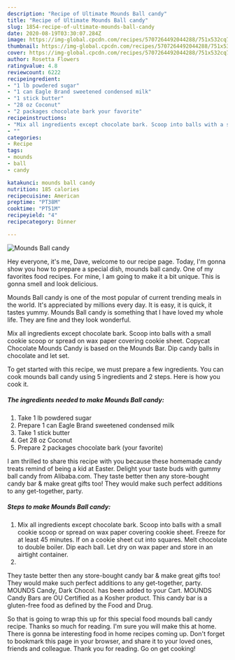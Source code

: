 ```yaml
---
description: "Recipe of Ultimate Mounds Ball candy"
title: "Recipe of Ultimate Mounds Ball candy"
slug: 1854-recipe-of-ultimate-mounds-ball-candy
date: 2020-08-19T03:30:07.284Z
image: https://img-global.cpcdn.com/recipes/5707264492044288/751x532cq70/mounds-ball-candy-recipe-main-photo.jpg
thumbnail: https://img-global.cpcdn.com/recipes/5707264492044288/751x532cq70/mounds-ball-candy-recipe-main-photo.jpg
cover: https://img-global.cpcdn.com/recipes/5707264492044288/751x532cq70/mounds-ball-candy-recipe-main-photo.jpg
author: Rosetta Flowers
ratingvalue: 4.8
reviewcount: 6222
recipeingredient:
- "1 lb powdered sugar"
- "1 can Eagle Brand sweetened condensed milk"
- "1 stick butter"
- "28 oz Coconut"
- "2 packages chocolate bark your favorite"
recipeinstructions:
- "Mix all ingredients except chocolate bark. Scoop into balls with a small cookie scoop or spread on wax paper covering cookie sheet. Freeze for at least 45 minutes. If on a cookie sheet cut into squares. Melt chocolate to double boiler. Dip each ball. Let dry on wax paper and store in an airtight container."
- ""
categories:
- Recipe
tags:
- mounds
- ball
- candy

katakunci: mounds ball candy 
nutrition: 185 calories
recipecuisine: American
preptime: "PT38M"
cooktime: "PT51M"
recipeyield: "4"
recipecategory: Dinner

---
```



![Mounds Ball candy](https://img-global.cpcdn.com/recipes/5707264492044288/751x532cq70/mounds-ball-candy-recipe-main-photo.jpg)

Hey everyone, it's me, Dave, welcome to our recipe page. Today, I'm gonna show you how to prepare a special dish, mounds ball candy. One of my favorites food recipes. For mine, I am going to make it a bit unique. This is gonna smell and look delicious.

Mounds Ball candy is one of the most popular of current trending meals in the world. It's appreciated by millions every day. It is easy, it is quick, it tastes yummy. Mounds Ball candy is something that I have loved my whole life. They are fine and they look wonderful.

Mix all ingredients except chocolate bark. Scoop into balls with a small cookie scoop or spread on wax paper covering cookie sheet. Copycat Chocolate Mounds Candy is based on the Mounds Bar. Dip candy balls in chocolate and let set.


To get started with this recipe, we must prepare a few ingredients. You can cook mounds ball candy using 5 ingredients and 2 steps. Here is how you cook it.

<!--inarticleads1-->

##### The ingredients needed to make Mounds Ball candy:

1. Take 1 lb powdered sugar
1. Prepare 1 can Eagle Brand sweetened condensed milk
1. Take 1 stick butter
1. Get 28 oz Coconut
1. Prepare 2 packages chocolate bark (your favorite)


I am thrilled to share this recipe with you because these homemade candy treats remind of being a kid at Easter. Delight your taste buds with gummy ball candy from Alibaba.com. They taste better then any store-bought candy bar &amp; make great gifts too! They would make such perfect additions to any get-together, party. 

<!--inarticleads2-->

##### Steps to make Mounds Ball candy:

1. Mix all ingredients except chocolate bark. Scoop into balls with a small cookie scoop or spread on wax paper covering cookie sheet. Freeze for at least 45 minutes. If on a cookie sheet cut into squares. Melt chocolate to double boiler. Dip each ball. Let dry on wax paper and store in an airtight container.
1. 


They taste better then any store-bought candy bar &amp; make great gifts too! They would make such perfect additions to any get-together, party. MOUNDS Candy, Dark Chocol. has been added to your Cart. MOUNDS Candy Bars are OU Certified as a Kosher product. This candy bar is a gluten-free food as defined by the Food and Drug. 

So that is going to wrap this up for this special food mounds ball candy recipe. Thanks so much for reading. I'm sure you will make this at home. There is gonna be interesting food in home recipes coming up. Don't forget to bookmark this page in your browser, and share it to your loved ones, friends and colleague. Thank you for reading. Go on get cooking!
